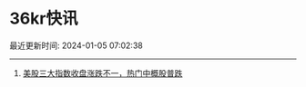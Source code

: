 # 36kr快讯

最近更新时间: 2024-01-05 07:02:38

--- 
1. [美股三大指数收盘涨跌不一，热门中概股普跌](https://www.36kr.com/newsflashes/2590909952555653) 
